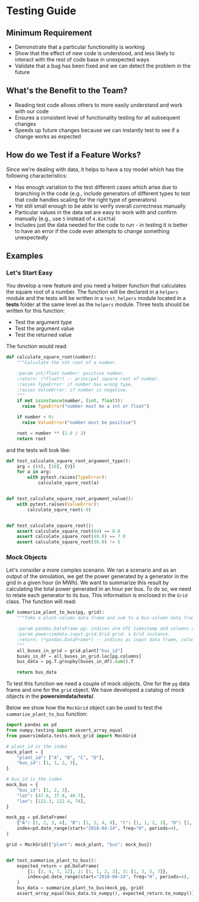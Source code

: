# Testing Guide

## Minimum Requirement
* Demonstrate that a particular functionality is working
* Show that the effect of new code is understood, and less likely to interact with the rest of code base in unexpected ways
* Validate that a bug has been fixed and we can detect the problem in the future

## What's the Benefit to the Team?
* Reading test code allows others to more easily understand and work with our code
* Ensures a consistent level of functionality testing for all subsequent changes
* Speeds up future changes because we can instantly test to see if a change works as expected


## How do we Test if a Feature Works?
Since we're dealing with data, it helps to have a toy model which has the following characteristics:
* Has enough variation to the test different cases which arise due to branching in the code (e.g., include generators of different types to test that code handles scaling for the right type of generators)
* Yet still small enough to be able to verify overall correctness manually
* Particular values in the data set are easy to work with and confirm manually (e.g., use `5` instead of `4.624754`)
* Includes just the data needed for the code to run - in testing it is better to have an error if the code ever attempts to change something unexpectedly


## Examples
### Let's Start Easy
You develop a new feature and you need a helper function that calculates the square root of a number. The function will be declared in a `helpers` module and the tests will be written in a `test_helpers` module located in a **tests** folder at the same level as the `helpers` module. Three tests should be written for this function:
* Test the argument type
* Test the argument value
* Test the returned value

The function would read:
```python
def calculate_square_root(number):
    """Calculate the nth root of a number.

    :param int/float number: positive number.
    :return: (*float*) -- principal square root of number.
    :raises TypeError: if number has wrong type.
    :raises ValueError: if number is negative.
    """
    if not isinstance(number, (int, float)):
      raise TypeError("number must be a int or float")

    if number < 0:
      raise ValueError("number must be positive")

    root = number ** (1.0 / 2)
    return root
```
and the tests will look like:
```python
def test_calculate_square_root_argument_type():
    arg = ((4), [16], {9})
    for a in arg:
        with pytest.raises(TypeError):
            calculate_squre_root(a)


def test_calculate_square_root_argument_value():
    with pytest.raises(ValueError):
        calculate_squre_root(-9)


def test_calculate_square_root():
    assert calculate_square_root(64) == 8.0
    assert calculate_square_root(49.0) == 7.0
    assert calculate_square_root(36.0) != 5
```


### Mock Objects
Let's consider a more complex scenario. We ran a scenario and as an output of the simulation, we get the power generated by a generator in the grid in a given hour (in MWh). We want to summarize this result by calculating the total power generated in an hour per bus. To do so, we need to relate each generator to its bus. This information is enclosed in the `Grid` class. The function will read:
```python
def summarize_plant_to_bus(pg, grid):
    """Take a plant-column data frame and sum to a bus-column data frame.

    :param pandas.DataFrame pg: indices are UTC timestamp and columns are plant id in grid.
    :param powersimdata.input.grid.Grid grid: a Grid instance.
    :return: (*pandas.DataFrame*) -- indices as input data frame, columns are buses.
    """
    all_buses_in_grid = grid.plant["bus_id"]
    buses_in_df = all_buses_in_grid.loc[pg.columns]
    bus_data = pg.T.groupby(buses_in_df).sum().T

    return bus_data
```
To test this function we need a couple of mock objects. One for the `pg` data frame and one for the `grid` object. We have developed a catalog of mock objects in the **powersimdata/tests/**.


Below we show how the `MockGrid` object can be used to test the `summarize_plant_to_bus` function:
```python
import pandas as pd
from numpy.testing import assert_array_equal
from powersimdata.tests.mock_grid import MockGrid

# plant_id is the index
mock_plant = {
    "plant_id": ["A", "B", "C", "D"],
    "bus_id": [1, 1, 2, 3],
}

# bus_id is the index
mock_bus = {
    "bus_id": [1, 2, 3],
    "lat": [47.6, 37.8, 40.7],
    "lon": [122.3, 122.4, 74],
}

mock_pg = pd.DataFrame(
    {"A": [1, 2, 3, 4], "B": [1, 2, 4, 8], "C": [1, 1, 2, 3], "D": [1, 3, 5, 7]},
    index=pd.date_range(start="2018-04-24", freq="H", periods=4),
)

grid = MockGrid({"plant": mock_plant, "bus": mock_bus})


def test_summarize_plant_to_bus():
    expected_return = pd.DataFrame(
        {1: [2, 4, 7, 12], 2: [1, 1, 2, 3], 3: [1, 3, 5, 7]},
        index=pd.date_range(start="2018-04-24", freq="H", periods=4),
    )
    bus_data = summarize_plant_to_bus(mock_pg, grid)
    assert_array_equal(bus_data.to_numpy(), expected_return.to_numpy())
```
